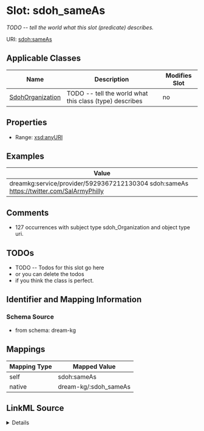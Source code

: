 

# Slot: sdoh_sameAs


_TODO -- tell the world what this slot (predicate) describes._





URI: [sdoh:sameAs](http://schema.org/sameAs)



<!-- no inheritance hierarchy -->





## Applicable Classes

| Name | Description | Modifies Slot |
| --- | --- | --- |
| [SdohOrganization](../classes/SdohOrganization.md) | TODO -- tell the world what this class (type) describes |  no  |







## Properties

* Range: [xsd:anyURI](http://www.w3.org/2001/XMLSchema#anyURI)






## Examples

| Value |
| --- |
| dreamkg:service/provider/5929367212130304 sdoh:sameAs https://twitter.com/SalArmyPhilly |

## Comments

* 127 occurrences with subject type sdoh_Organization and object type uri.

## TODOs

* TODO -- Todos for this slot go here
* or you can delete the todos
* if you think the class is perfect.

## Identifier and Mapping Information







### Schema Source


* from schema: dream-kg




## Mappings

| Mapping Type | Mapped Value |
| ---  | ---  |
| self | sdoh:sameAs |
| native | dream-kg/:sdoh_sameAs |




## LinkML Source

<details>
```yaml
name: sdoh_sameAs
description: TODO -- tell the world what this slot (predicate) describes.
todos:
- TODO -- Todos for this slot go here
- or you can delete the todos
- if you think the class is perfect.
comments:
- 127 occurrences with subject type sdoh_Organization and object type uri.
examples:
- value: dreamkg:service/provider/5929367212130304 sdoh:sameAs https://twitter.com/SalArmyPhilly
from_schema: dream-kg
rank: 1000
slot_uri: sdoh:sameAs
alias: sdoh_sameAs
domain_of:
- sdoh_Organization
range: uri

```
</details>